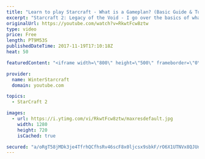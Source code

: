 ```yaml
---
title: "Learn to play Starcraft - What is a Gameplan? (Basic Guide & Tutorial)"
excerpt: "Starcraft 2: Legacy of the Void - I go over the basics of what a gameplan in starcraft 2 is and how to put one together.  Note this is not a guide on WHAT gameplan you should be using as each race!"
originalUrl: https://youtube.com/watch?v=RkwtFcw8ztw
type: video
price: Free
length: PT9M53S
publishedDateTime: 2017-11-19T17:10:18Z
heat: 50

featuredContent: "<iframe width=\"800\" height=\"500\" frameborder=\"0\" src=\"https://www.youtube.com/embed/RkwtFcw8ztw\" allow=\"accelerometer; autoplay; encrypted-media; gyroscope; picture-in-picture\" allowfullscreen></iframe>"

provider:
  name: WinterStarcraft
  domain: youtube.com

topics:
  - StarCraft 2

images:
  - url: https://i.ytimg.com/vi/RkwtFcw8ztw/maxresdefault.jpg
    width: 1280
    height: 720
    isCached: true

secured: "a/oRgT58jMDk3je4TfrhQCfhsRv46scF8x0ljcsx9sbkF/rO6X1UTNVx8QJUnjxpmhroenRkYLJpeHEJ+8vohqn+dV9kj2ximGzHnHRE1xSXPL5tXwfnp0tBo0bcQv+NIfiGIkTjf+PVN2q4hRtZDN7P5xbMmoCgYjwT5Emh+RdpBQyVuhpj/a2w/xLz6FmulSFbs+JF13LiN0ymgvGsgipRdssyUU2o0YzLB730inCn3a9BBiQQhs6w776uTkSMG06ZQxnC7hWEqXcHAuPP0x5QvTgj6qxLbLi7RoX90zUniuzmk1v97Q9kZ3+xdMUblXi5WUBO8GWH0l6OjkGeio8pmO+fVWVso5KgAxMo9tzvIBHLAHIgNC0R+mcBIUgHMex3xYRn5ETAyBdNSZmxOP9VL6/3xr8F2Hqvrz9iQM8=;DgaOkMNpaoksma+iv0j4kw=="
---
```


